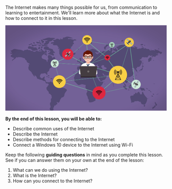 The Internet makes many things possible for us, from communication to learning to entertainment. We'll learn more about what the Internet is and how to connect to it in this lesson.

![Illustration - Man on a laptop connected to a global network.](../media/Get_Connected_Illustration_-_the_Internet.png)

**By the end of this lesson, you will be able to:**

*   Describe common uses of the Internet
*   Describe the Internet
*   Describe methods for connecting to the Internet
*   Connect a Windows 10 device to the Internet using Wi-Fi

Keep the following **guiding questions** in mind as you complete this lesson. See if you can answer them on your own at the end of the lesson:

1.  What can we do using the Internet?
2.  What is the Internet?
3.  How can you connect to the Internet?